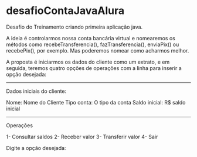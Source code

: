 # desafioContaJavaAlura
Desafio do Treinamento criando primeira aplicação java.

A ideia é controlarmos nossa conta bancária virtual e nomearemos os métodos como recebeTransferencia(), fazTransferencia(), enviaPix() ou recebePix(), por exemplo. Mas poderemos nomear como acharmos melhor.

A proposta é iniciarmos os dados do cliente como um extrato, e em seguida, teremos quatro opções de operações com a linha para inserir a opção desejada:

***********************
Dados iniciais do cliente:

Nome: Nome do Cliente
Tipo conta: O tipo da conta
Saldo inicial: R$ saldo inicial
***********************

Operações

1- Consultar saldos
2- Receber valor
3- Transferir valor
4- Sair

Digite a opção desejada:

